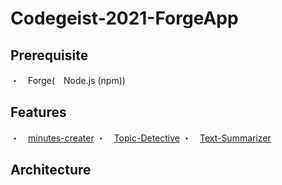 # Codegeist-2021-ForgeApp

## Prerequisite
・　Forge(　Node.js (npm))

## Features
・　[minutes-creater](https://github.com/Mandryl/Codegeist-2021/tree/main/minutes-creater)
・　[Topic-Detective](https://github.com/Mandryl/Codegeist-2021/tree/main/Topic-Detective)
・　[Text-Summarizer](https://github.com/Mandryl/Codegeist-2021/tree/main/Text-Summarizer)

## Architecture


